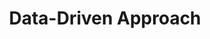 ---
types: "word"

title: "Data-Driven Approach"

categories: ['']

tags: ['Data', 'Driven', 'Approach']

arabic: ['النهج القائم على البيانات']

publishers: ['خوارزميات الذكاء الاصطناعي في تحليل النص العربي']

types: "word"

slug: ""
---